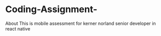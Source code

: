 # Coding-Assignment-
About This is mobile assessment for kerner norland senior developer in react native
